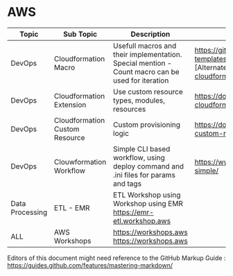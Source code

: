 # AWS

Topic | Sub Topic | Description | Link
------|-----------|-------------|------
| DevOps |  Cloudformation Macro | Usefull macros and their implementation. Special mention - Count macro can be used for iteration |  https://github.com/awslabs/aws-cloudformation-templates/tree/master/aws/services/CloudFormation/MacrosExamples ,  [Alternate resource ] (https://github.com/aws-cloudformation/aws-cloudformation-macros)
| DevOps | Cloudformation Extension | Use custom resource types, modules, resources | https://docs.aws.amazon.com/cloudformation-cli/latest/userguide/what-is-cloudformation-cli.html
| DevOps | Cloudformation Custom Resource | Custom provisioning logic | https://docs.aws.amazon.com/AWSCloudFormation/latest/UserGuide/template-custom-resources.html
| DevOps | Clouwformation Workflow | Simple CLI based workflow, using deploy command and .ini files for params and tags | https://www.1strategy.com/blog/2019/02/20/cloudformation-ition-made-simple/
| Data Processing | ETL - EMR | ETL Workshop using Workshop using EMR https://emr-etl.workshop.aws
| ALL | AWS Workshops | https://workshops.aws    https://workshops.aws



Editors of this document might need reference to the GitHub Markup Guide : https://guides.github.com/features/mastering-markdown/
